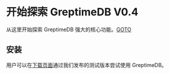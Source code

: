 # 开始探索 GreptimeDB V0.4

从这里开始探索 GreptimeDB 强大的核心功能。[GOTO](/getting-started/try-out-the-greptimedb-cluster.md)

## 安装

用户可以在[下载页面](https://greptime.cn/download)通过我们发布的测试版本尝试使用 GreptimeDB。
